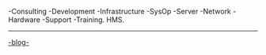 -Consulting -Development -Infrastructure -SysOp -Server -Network -Hardware -Support -Training.
HMS.

---------------------------------------------------------------------------------------------------------
[-blog-](http://hectormiguel.github.io/Sys-Blog.md/)
